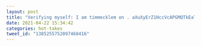 ```yaml
---
layout: post
title: "Verifying myself: I am timmecklem on . aXuXyErZ1HccVcAPGMQTkEaTvexAm94eBXDh /"
date: 2021-04-22 15:34:42
categories: hot-takes
tweet_id: "1385255752097468416"
---
```



<!-- Original tweet: https://twitter.com/i/status/1385255752097468416 -->
